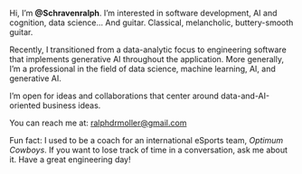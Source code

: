 Hi, I’m **@Schravenralph**. I’m interested in software development, AI and cognition, data science... And guitar. Classical, melancholic, buttery-smooth guitar.

Recently, I transitioned from a data-analytic focus to engineering software that implements generative AI throughout the application. More generally, I’m a professional in the field of data science, machine learning, AI, and generative AI.

I’m open for ideas and collaborations that center around data-and-AI-oriented business ideas.

You can reach me at: [ralphdrmoller@gmail.com](mailto:ralphdrmoller@gmail.com)  

Fun fact: I used to be a coach for an international eSports team, *Optimum Cowboys*. If you want to lose track of time in a conversation, ask me about it. Have a great engineering day!
